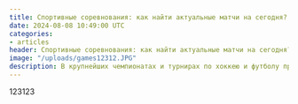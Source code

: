 ```yaml
---
title: Спортивные соревнования: как найти актуальные матчи на сегодня?
date: 2024-08-08 10:49:00 UTC
categories:
- articles
header: Спортивные соревнования: как найти актуальные матчи на сегодня?
image: "/uploads/games12312.JPG"
description: В крупнейших чемпионатах и турнирах по хоккею и футболу продолжается пауза, но подготовка к ним идет по полной программе.
---
```


123123
